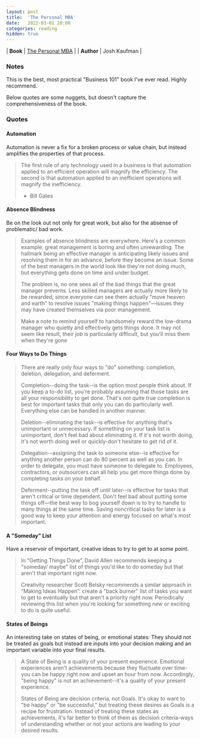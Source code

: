 ```yaml
---
layout: post
title:  'The Personal MBA'
date:   2022-03-01 20:00
categories: reading
hidden: true
---
```


| **Book** | [The Personal MBA](https://www.amazon.com/Personal-MBA-10th-Anniversary/dp/0525543023/ref=sr_1_1?crid=48810WCS0OZ1&dib=eyJ2IjoiMSJ9.TbKPsAISPAZ1A71x4wEcqJ4m-yzv_dHk0mbbfyBTEdCsXKKu4LR-Wf1TBFXyFXv_uYuT4rMk2gjxeMeM_agledmJNbi4UO-1WJXI-IHmd2A1LygqWmXXM3pRfqmM5qdzld7XSsgWLnIOW4dqacDgUJYmdfkj_uhtRKu9HbyGr6pqjNpOEqloz9JqRrQWEUU5GseXmUB7r4fJkSh0H7zZx702-64w530Fg6oLYp8kFwI.jF9D4T4TuP2YgqincmVdr2X0Iffq9sv8vMscIsFAN6Y&dib_tag=se&keywords=the+personal+mba&qid=1730510853&s=books&sprefix=the+personal+mba%2Cstripbooks%2C81&sr=1-1)  |
| **Author** | Josh Kaufman |


### Notes

This is the best, most practical "Business 101" book I've ever read. Highly recommend.

Below quotes are some nuggets, but doesn't capture the comprehensiveness of the book.   

### Quotes

#### Automation 

Automation is never a fix for a broken process or value chain, but instead amplifies the properties of that process.   

>The first rule of any technology used in a business is that automation applied to an efficient operation will magnify the efficiency. The second is that automation applied to an inefficient operations will magnify the inefficiency. 
>- Bill Gates

#### Absence Blindness

Be on the look out not only for great work, but also for the absense of problematic/ bad work. 

> Examples of absence blindness are everywhere. Here's a common example: great management is boring and often unrewarding. The hallmark being an effective manager is anticipating likely issues and resolving them in for an advance, before they become an issue. Some of the best managers in the world look like they're not doing much, but everything gets done on time and under budget. 
>
> The problem is, no one sees all of the bad things that the great manager prevents. Less skilled managers are actually more likely to be rewarded, since everyone can see them actually “move heaven and earth" to resolve issues "making things happen"—issues they may have created themselves via poor management. 
>
> Make a note to remind yourself to handsomely reward the low-drama manager who quietly and effectively gets things done. It may not seem like result, their job is particularly difficult, but you'll miss them when they're gone


#### Four Ways to Do Things

> There are really only four ways to "do" something: completion, deletion, delegation, and deferment. 
>
> Completion--doing the task--is the option most people think about. If you keep a to-do list, you're probably assuming that those tasks are all your responsibility to get done. That's not quite true completion is best for important tasks that only you can do particularly well. Everything else can be handled in another manner.
>
>Deletion--eliminating the task--is effective for anything that's unimportant or unnecessary. If something on your task list is unimportant, don't feel bad about eliminating it. If it's not worth doing, it's not worth doing well or quickly-don't hesitate to get rid of it.
>
>Delegation--assigning the task to someone else--is effective for anything another person can do 80 percent as well as you can. In order to delegate, you must have someone to delegate to. Employees, contractors, or outsourcers can all help you get more things done by completing tasks on your behalf.
>
>Deferment--putting the task off until later--is effective for tasks that aren't critical or time dependent. Don't feel bad about putting some things off—the best way to bog yourself down is to try to handle to many things at the same time. Saving noncritical tasks for later is a good way to keep your attention and energy focused on what's most important.


#### A "Someday" List

Have a reservoir of important, creative ideas to try to get to at some point.  

> In “Getting Things Done”, David Allen recommends keeping a "someday/ maybe" list of things you'd like to do someday but that aren't that important right now. 
> 
> Creativity researcher Scott Belsky recommends a similar approach in “Making Ideas Happen”: create a "back burner" list of tasks you want to get to eventually but that aren't a priority right now. Periodically reviewing this list when you're looking for something new or exciting to do is quite useful.

#### States of Beings

An interesting take on states of being, or emotional states: They should not be treated as goals but instead are inputs into your decision making and an important variable into your final results. 

> A State of Being is a quality of your present experience. Emotional experiences aren't achievements because they fluctuate over time-you can be happy right now and upset an hour from now. Accordingly, "being happy" is not an achievement--it's a quality of your present experience.
> 
> States of Being are decision criteria, not Goals. It's okay to want to "be happy" or "be successful," but treating these desires as Goals is a recipe for frustration. Instead of treating these states as achievements, it's far better to think of them as decision criteria-ways of understanding whether or not your actions are leading to your desired results.


